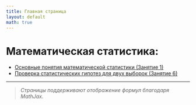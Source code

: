 ```yaml
---
title: Главная страница
layout: default
math: true
---
```


# Математическая статистика:


- [Основные понятия математической статистики (Занятие 1)](./statistics/math_stats_basics)
- [Проверка статистических гипотез для двух выборок (Занятие 6)](./statistics/hyphothesis_lec6)

---
> _Страницы поддерживают отображение формул благодаря MathJax._


